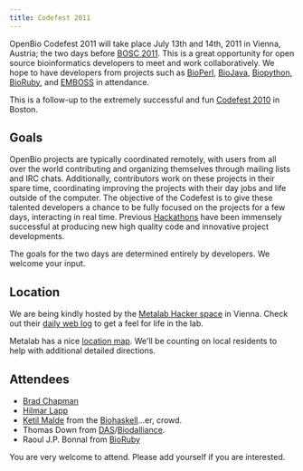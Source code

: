 ```yaml
---
title: Codefest 2011
---
```


OpenBio Codefest 2011 will take place July 13th and 14th, 2011 in
Vienna, Austria; the two days before [BOSC 2011](BOSC_2011 "wikilink").
This is a great opportunity for open source bioinformatics developers to
meet and work collaboratively. We hope to have developers from projects
such as [BioPerl](http://bioperl.org),
[BioJava](http://www.biojava.org), [Biopython](http://biopython.org),
[BioRuby](http://www.bioruby.org), and [EMBOSS](http://www.emboss.org)
in attendance.

This is a follow-up to the extremely successful and fun [Codefest
2010](Codefest_2010 "wikilink") in Boston.

Goals
-----

OpenBio projects are typically coordinated remotely, with users from all
over the world contributing and organizing themselves through mailing
lists and IRC chats. Additionally, contributors work on these projects
in their spare time, coordinating improving the projects with their day
jobs and life outside of the computer. The objective of the Codefest is
to give these talented developers a chance to be fully focused on the
projects for a few days, interacting in real time. Previous
[Hackathons](http://www.open-bio.org/wiki/Hackathon) have been immensely
successful at producing new high quality code and innovative project
developments.

The goals for the two days are determined entirely by developers. We
welcome your input.

Location
--------

We are being kindly hosted by the [Metalab Hacker
space](http://metalab.at/wiki/English) in Vienna. Check out their [daily
web log](http://log.metalab.at/) to get a feel for life in the lab.

Metalab has a nice [location map](http://metalab.at/wiki/Lage). We'll be
counting on local residents to help with additional detailed directions.

Attendees
---------

-   [Brad Chapman](http://bcbio.wordpress.com/)
-   [ Hilmar Lapp](User:Lapp "wikilink")
-   [Ketil Malde](http://blog.malde.org/) from the
    [Biohaskell](http://biohaskell.org)...er, crowd.
-   Thomas Down from
    [DAS](http://biodas.org/)/[Biodalliance](http://www.biodalliance.org/).
-   Raoul J.P. Bonnal from [BioRuby](http://bioruby.org)

You are very welcome to attend. Please add yourself if you are
interested.
